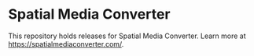 # Spatial Media Converter
This repository holds releases for Spatial Media Converter. Learn more at https://spatialmediaconverter.com/.
